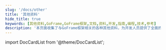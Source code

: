 ```yaml
---
slug: '/docs/other'
title: '其他资料'
hide_title: true
keywords: [其他资料,GoFrame,GoFrame框架,文档,资料,开发,指南,编程,技术,参考]
description: '本页面收集了与GoFrame框架相关的各种其他资料，为开发人员提供了全面的使用指南和技术参考，帮助开发者深入理解并高效运用GoFrame框架进行编程开发。'
---
```


import DocCardList from '@theme/DocCardList';

<DocCardList />
